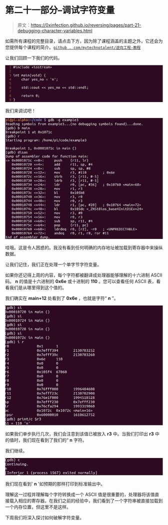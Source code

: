 # 第二十一部分–调试字符变量

> 原文：<https://0xinfection.github.io/reversing/pages/part-21-debugging-character-variables.html>

如需所有课程的完整目录，请点击下方，因为除了课程涵盖的主题之外，它还会为您提供每个课程的简介。[`github . com/mytechnotalent/逆向工程-教程`](https://github.com/mytechnotalent/Reverse-Engineering-Tutorial)

让我们回顾一下我们的代码。

![](img/0371525d38f8bfe27a72430093892667.png)

我们来调试吧！

![](img/634bbb49ccf2cad106a9fdc1d88ed352.png)

哇哦。这是令人困惑的。我没有看到任何明确的内存地址被加载到寄存器中来操纵数据。

让我们记住，我们正在处理一个单字节字符变量。

如果你还记得上周的内容，每个字符都被翻译成处理器能够理解的十六进制 ASCII 码。 **n** 的值是十六进制的 **0x6e** 或十进制的 **110** 。您可以查看任何 ASCII 表，看看我们是从哪里得到这个值的。

我们确实在 **main+12** 处看到了 **0x6e** ，也就是字符“ **n** ”。

![](img/b490a6dcd26e6691529149184c0a6dba.png)

如果我们单步执行几次，我们会注意到该值已被放入 **r3** 中。当我们打印出 **r3** 中的值时，我们现在看到了我们的“ **n** 字符。

我们继续。

![](img/2554e692e1722e089cf3030b68d696e2.png)

我们现在看到' **n** '如预期的那样打印到标准输出中。

理解这一过程并理解每个字符转换成一个 ASCII 值是很重要的，处理器将该值直接载入相应的寄存器。在我们之前的经验中，我们看到了一个字符串被直接加载到一个内存位置，但这里不是这样。

下周我们将深入探讨如何破解字符变量。